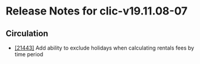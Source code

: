 
# Release Notes for clic-v19.11.08-07

## Circulation

- [[21443]](http://bugs.koha-community.org/bugzilla3/show_bug.cgi?id=21443) Add ability to exclude holidays when calculating rentals fees by time period


